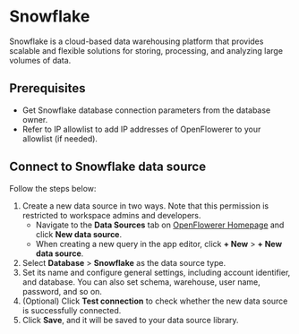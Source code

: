 # Snowflake

Snowflake is a cloud-based data warehousing platform that provides scalable and flexible solutions for storing, processing, and analyzing large volumes of data.

## Prerequisites

* Get Snowflake database connection parameters from the database owner.
* Refer to IP allowlist to add IP addresses of OpenFlowerer to your allowlist (if needed).

## Connect to Snowflake data source

Follow the steps below:

1. Create a new data source in two ways. Note that this permission is restricted to workspace admins and developers.
   * Navigate to the **Data Sources** tab on [OpenFlowerer Homepage](https://lowcoder.dev) and click **New data source**.
   * When creating a new query in the app editor, click **+ New** > **+ New data source**.
2. Select **Database** > **Snowflake** as the data source type.
3. Set its name and configure general settings, including account identifier, and database. You can also set schema, warehouse, user name, password, and so on.
4. (Optional) Click **Test connection** to check whether the new data source is successfully connected.
5. Click **Save**, and it will be saved to your data source library.
